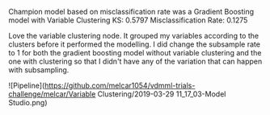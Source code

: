 Champion model based on misclassification rate was a Gradient Boosting model with Variable Clustering
KS: 0.5797
Misclassification Rate: 0.1275

Love the variable clustering node. It grouped my variables according to the clusters before it performed the modelling. I did change the
subsample rate to 1 for both the gradient boosting model without variable clustering and the one with clustering so that I didn't have any
of the variation that can happen with subsampling.  

![Pipeline](https://github.com/melcar1054/vdmml-trials-challenge/melcar/Variable Clustering/2019-03-29 11_17_03-Model Studio.png)


